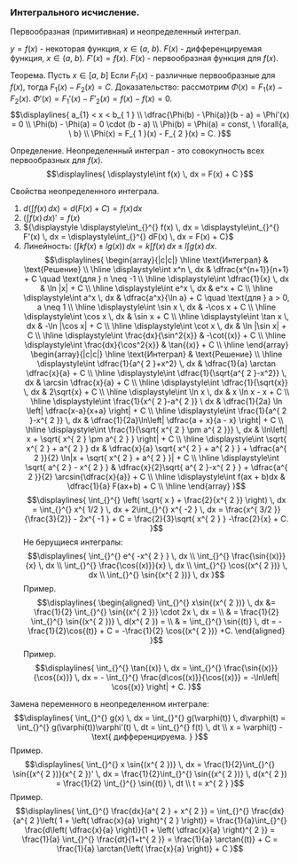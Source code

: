 ### Интегрального исчисление.

Первообразная (примитивная) и неопределенный интеграл.

${y = f(x)}$ - некоторая функция, ${x \in (a, \ b)}$.
${F(x)}$ - дифференцируемая функция, ${x \in (a, \ b)}$.
${F'(x) = f(x)}$.
${F(x)}$ - первообразная функция для ${f(x)}$.

Теорема. Пусть ${x \in[a, \ b]}$ Если ${F_{ 1 }(x)}$ - различные первообразные для ${f(x)}$, тогда ${F_{ 1 }(x) - F_{ 2 }(x) = C}$.
Доказательство: рассмотрим ${\Phi(x) = F_{ 1 }(x) - F_{ 2 }(x)}$. ${\Phi'(x) = F_{ 1 }'(x) - F'_{ 2 }(x) = f(x) - f(x) = 0}$.
$$\displaylines{
a_{1} < x < b_{ 1 } \\
\dfrac{\Phi(b) - \Phi(a)}{b - a} = \Phi'(x) = 0 \\
\Phi(b) - \Phi(a) = 0 \cdot  (b - a) \\
\Phi(b) = \Phi(a) = const, \ \forall{a, \ b} \\
\Phi(x) = F_{ 1 }(x) - F_{ 2 }(x) = C.
}$$

Определение. Неопределенный интеграл - это совокупность всех первообразных для ${f(x)}$.
$$\displaylines{
\displaystyle\int f(x) \, dx = F(x) + C  
}$$

Свойства неопределенного интеграла.

1. ${\displaystyle d \left( \displaystyle\int f(x)  \, dx \right) = d(F(x) + C) = f(x)dx}$
2. ${\displaystyle \left( \displaystyle\int_{}^{} f(x) \, dx \right)' = f(x)}$
3. ${\displaystyle \displaystyle\int_{}^{} f(x) \, dx = \displaystyle\int_{}^{} F'(x) \, dx = \displaystyle\int_{}^{} dF(x) \, dx = F(x) + C}$
4. Линейность: ${\displaystyle \left(\displaystyle\int_{}^{} kf(x) \pm lg(x)\right) \, dx = k\displaystyle\int_{}^{} f(x) \, dx \pm l\displaystyle\int_{}^{} g(x)  \, dx}$.
$$\displaylines{
\begin{array}{|c|c|} \hline
\text{Интеграл} & \text{Решение} \\ \hline
\displaystyle\int x^n \, dx & \dfrac{x^{n+1}}{n+1} + C \quad \text{для } n \neq -1 \\ \hline 
\displaystyle\int \dfrac{1}{x} \, dx & \ln |x| + C \\ \hline  
\displaystyle\int e^x \, dx & e^x + C \\ \hline 
\displaystyle\int a^x \, dx & \dfrac{a^x}{\ln a} + C \quad \text{для } a > 0, a \neq 1 \\ \hline  
\displaystyle\int \sin x \, dx & -\cos x + C \\ \hline  
\displaystyle\int \cos x \, dx & \sin x + C \\ \hline  
\displaystyle\int \tan x \, dx & -\ln |\cos x| + C \\ \hline  
\displaystyle\int \cot x \, dx & \ln |\sin x| + C \\ \hline
\displaystyle\int \frac{dx}{\sin^2{x}} & -\cot{(x)} + C \\ \hline 
\displaystyle\int \frac{dx}{\cos^2{x}} & \tan{(x)} + C \\ \hline 
\end{array} \begin{array}{|c|c|} \hline  
\text{Интеграл} & \text{Решение} \\ \hline
\displaystyle\int \dfrac{1}{a^{ 2 }+x^2} \, dx & \dfrac{1}{a} \arctan \dfrac{x}{a} + C \\ \hline  
\displaystyle\int \dfrac{1}{\sqrt{a^{ 2 }-x^2}} \, dx & \arcsin \dfrac{x}{a} + C \\ \hline  
\displaystyle\int \dfrac{1}{\sqrt{x}} \, dx & 2\sqrt{x} + C \\   \hline  
\displaystyle\int \ln x \, dx & x \ln x - x + C \\ \hline  
\displaystyle\int \frac{1}{x^{ 2 }-a^{ 2 }} \ dx & \dfrac{1}{2a} \ln \left| \dfrac{x-a}{x+a}  \right| + C \\ \hline 
\displaystyle\int \frac{1}{a^{ 2 }-x^{ 2 }} \, dx   & \dfrac{1}{2a}\ln\left| \dfrac{a + x}{a - x}  \right| + C \\ \hline 
\displaystyle\int \frac{1}{\sqrt{ x^{ 2 } \pm  a^{ 2 }}} \, dx   &  \ln\left| x + \sqrt{ x^{ 2 } \pm a^{ 2 } } \right|  + C \\ \hline  
\displaystyle\int \sqrt{ x^{ 2 } + a^{ 2 } } dx & \dfrac{x}{a} \sqrt{ x^{ 2 } + a^{ 2 } } + \dfrac{a^{ 2 }}{2} \ln|x + \sqrt{ x^{ 2 } + a^{ 2 } }| + C \\ \hline 
\displaystyle\int \sqrt{ a^{ 2 } - x^{ 2 } } & \dfrac{x}{2}\sqrt{ a^{ 2 }-x^{ 2 } } + \dfrac{a^{ 2 }}{2} \arcsin{\dfrac{x}{a}} + C \\ \hline 
\displaystyle\int f(ax + b)dx & \dfrac{1}{a} F(ax+b) + C \\ \hline 
\end{array}
}$$
$$\displaylines{
\int_{}^{} \left( \sqrt{ x } + \frac{2}{x^{ 2 }} \right) \, dx = \int_{}^{} x^{ 1/2 }  \, dx  + 2\int_{}^{} x^{ -2 }  \, dx = \frac{x^{ 3/2 }}{\frac{3}{2}} - 2x^{ -1 } + C = \frac{2}{3}\sqrt{ x^{ 2 } } -\frac{2}{x} + C. 
}$$
Не берущиеся интегралы:
$$\displaylines{
\int_{}^{} e^{ -x^{ 2 } } \, dx \\
\int_{}^{} \frac{\sin{(x)}}{x} \, dx \\
\int_{}^{} \frac{\cos{(x)}}{x} \, dx \\
\int_{}^{} \cos{(x^{ 2 })} \, dx \\
\int_{}^{} \sin{(x^{ 2 })} \, dx
}$$
Пример.
$$\displaylines{
\begin{aligned}
\int_{}^{} x\sin{(x^{ 2 })} \, dx &= \frac{1}{2} \int_{}^{} \sin{(x^{ 2 })} \cdot 2x \, dx = \\ & = \frac{1}{2} \int_{}^{} \sin{(x^{ 2 })} \, d(x^{ 2 }) = \\ &  = \int_{}^{} \sin{(t)} \, dt = -\frac{1}{2}\cos{(t)} + C = -\frac{1}{2} \cos{(x^{ 2 })} +C. 
\end{aligned} 
}$$
Пример.
$$\displaylines{
\int_{}^{} \tan{(x)} \, dx = \int_{}^{} \frac{\sin{(x)}}{\cos{(x)}} \, dx = - \int_{}^{} \frac{d\cos{(x)}}{\cos{(x)}} = -\ln\left| \cos{(x)} \right| + C. 
}$$

Замена переменного в неопределенном интеграле:
$$\displaylines{
\int_{}^{} g(x) \, dx = \int_{}^{} g(\varphi(t)) \, d\varphi(t) = \int_{}^{} g(\varphi(t))\varphi'(t) \, dt = \int_{}^{} f(t) \, dt  \\ 
x = \varphi(t) - \text{ дифференцируема. }
}$$
Пример.
$$\displaylines{
\int_{}^{} x \sin{(x^{ 2 })} \, dx = \frac{1}{2}\int_{}^{} \sin{(x^{ 2 })}(x^{ 2 })' \, dx = \frac{1}{2}\int_{}^{} \sin{(x^{ 2 })} \, d(x^{ 2 }) = \frac{1}{2} \int_{}^{} \sin{(t)} \, dt \\
t = x^{ 2 }
}$$
Пример.
$$\displaylines{
\int_{}^{}  \frac{dx}{a^{ 2 } + x^{ 2 }} = \int_{}^{} \frac{dx}{a^{ 2 }\left( 1 + \left( \dfrac{x}{a} \right)^{ 2 } \right)} = \frac{1}{a}\int_{}^{} \frac{d\left( \dfrac{x}{a} \right)}{1 + \left( \dfrac{x}{a} \right)^{ 2 }} = \frac{1}{a} \int_{}^{}  \frac{dt}{1+t^{ 2 }} = \frac{1}{a} \arctan{(t)} + C = \frac{1}{a} \arctan{\left( \frac{x}{a} \right)} + C    
}$$
